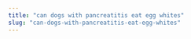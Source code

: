 ```yaml
---
title: "can dogs with pancreatitis eat egg whites"
slug: "can-dogs-with-pancreatitis-eat-egg-whites"
---
```


